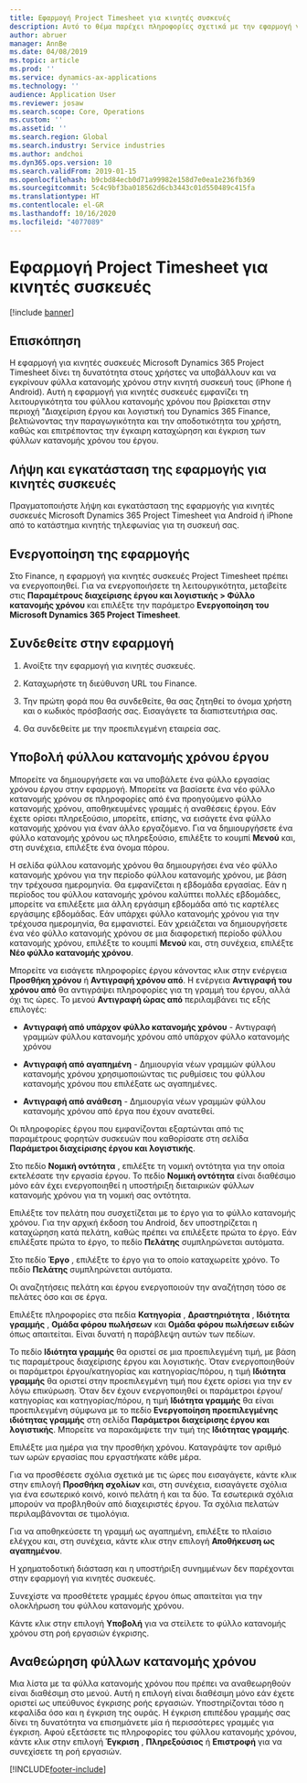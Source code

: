 ```yaml
---
title: Εφαρμογή Project Timesheet για κινητές συσκευές
description: Αυτό το θέμα παρέχει πληροφορίες σχετικά με την εφαρμογή για κινητές συσκευές Microsoft Dynamics 365 Project Timesheet. Η εφαρμογή για κινητές συσκευές Project Timesheet δίνει τη δυνατότητα στους χρήστες να υποβάλλουν και να εγκρίνουν φύλλα κατανομής χρόνου στην κινητή συσκευή τους.
author: abruer
manager: AnnBe
ms.date: 04/08/2019
ms.topic: article
ms.prod: ''
ms.service: dynamics-ax-applications
ms.technology: ''
audience: Application User
ms.reviewer: josaw
ms.search.scope: Core, Operations
ms.custom: ''
ms.assetid: ''
ms.search.region: Global
ms.search.industry: Service industries
ms.author: andchoi
ms.dyn365.ops.version: 10
ms.search.validFrom: 2019-01-15
ms.openlocfilehash: b9cbd84ecb0d71a99982e158d7e0ea1e236fb369
ms.sourcegitcommit: 5c4c9bf3ba018562d6cb3443c01d550489c415fa
ms.translationtype: HT
ms.contentlocale: el-GR
ms.lasthandoff: 10/16/2020
ms.locfileid: "4077089"
---
```

# <a name="project-timesheet-mobile-application"></a>Εφαρμογή Project Timesheet για κινητές συσκευές

[!include [banner](../includes/banner.md)]

## <a name="overview"></a>Επισκόπηση

Η εφαρμογή για κινητές συσκευές Microsoft Dynamics 365 Project Timesheet δίνει τη δυνατότητα στους χρήστες να υποβάλλουν και να εγκρίνουν φύλλα κατανομής χρόνου στην κινητή συσκευή τους (iPhone ή Android). Αυτή η εφαρμογή για κινητές συσκευές εμφανίζει τη λειτουργικότητα του φύλλου κατανομής χρόνου που βρίσκεται στην περιοχή "Διαχείριση έργου και λογιστική του Dynamics 365 Finance, βελτιώνοντας την παραγωγικότητα και την αποδοτικότητα του χρήστη, καθώς και επιτρέποντας την έγκαιρη καταχώρηση και έγκριση των φύλλων κατανομής χρόνου του έργου.

## <a name="download-and-install-the-mobile-app"></a>Λήψη και εγκατάσταση της εφαρμογής για κινητές συσκευές

Πραγματοποιήστε λήψη και εγκατάσταση της εφαρμογής για κινητές συσκευές Microsoft Dynamics 365 Project Timesheet για Android ή iPhone από το κατάστημα κινητής τηλεφωνίας για τη συσκευή σας.

## <a name="enable-the-app"></a>Ενεργοποίηση της εφαρμογής 

Στο Finance, η εφαρμογή για κινητές συσκευές Project Timesheet πρέπει να ενεργοποιηθεί. Για να ενεργοποιήσετε τη λειτουργικότητα, μεταβείτε στις **Παραμέτρους διαχείρισης έργου και λογιστικής \> Φύλλο κατανομής χρόνου** και επιλέξτε την παράμετρο **Ενεργοποίηση του Microsoft Dynamics 365 Project Timesheet**.

## <a name="sign-in-to-the-app"></a>Συνδεθείτε στην εφαρμογή

1.  Ανοίξτε την εφαρμογή για κινητές συσκευές.

2.  Καταχωρήστε τη διεύθυνση URL του Finance.

3.  Την πρώτη φορά που θα συνδεθείτε, θα σας ζητηθεί το όνομα χρήστη και ο κωδικός πρόσβασής σας. Εισαγάγετε τα διαπιστευτήρια σας.

4.  Θα συνδεθείτε με την προεπιλεγμένη εταιρεία σας.

## <a name="submit-a-project-timesheet"></a>Υποβολή φύλλου κατανομής χρόνου έργου

Μπορείτε να δημιουργήσετε και να υποβάλετε ένα φύλλο εργασίας χρόνου έργου στην εφαρμογή. Μπορείτε να βασίσετε ένα νέο φύλλο κατανομής χρόνου σε πληροφορίες από ένα προηγούμενο φύλλο κατανομής χρόνου, αποθηκευμένες γραμμές ή αναθέσεις έργου. Εάν έχετε ορίσει πληρεξούσιο, μπορείτε, επίσης, να εισάγετε ένα φύλλο κατανομής χρόνου για έναν άλλο εργαζόμενο. Για να δημιουργήσετε ένα φύλλο κατανομής χρόνου ως πληρεξούσιο, επιλέξτε το κουμπί **Μενού** και, στη συνέχεια, επιλέξτε ένα όνομα πόρου.

Η σελίδα φύλλου κατανομής χρόνου θα δημιουργήσει ένα νέο φύλλο κατανομής χρόνου για την περίοδο φύλλου κατανομής χρόνου, με βάση την τρέχουσα ημερομηνία. Θα εμφανίζεται η εβδομάδα εργασίας. Εάν η περίοδος του φύλλου κατανομής χρόνου καλύπτει πολλές εβδομάδες, μπορείτε να επιλέξετε μια άλλη εργάσιμη εβδομάδα από τις καρτέλες εργάσιμης εβδομάδας.
Εάν υπάρχει φύλλο κατανομής χρόνου για την τρέχουσα ημερομηνία, θα εμφανιστεί. Εάν χρειάζεται να δημιουργήσετε ένα νέο φύλλο κατανομής χρόνου σε μια διαφορετική περίοδο φύλλου κατανομής χρόνου, επιλέξτε το κουμπί **Μενού** και, στη συνέχεια, επιλέξτε **Νέο φύλλο κατανομής χρόνου**.

Μπορείτε να εισάγετε πληροφορίες έργου κάνοντας κλικ στην ενέργεια **Προσθήκη χρόνου** ή **Αντιγραφή χρόνου από**. Η ενέργεια **Αντιγραφή του χρόνου από** θα αντιγράψει πληροφορίες για τη γραμμή του έργου, αλλά όχι τις ώρες. Το μενού **Αντιγραφή ώρας από** περιλαμβάνει τις εξής επιλογές:

- **Αντιγραφή από υπάρχον φύλλο κατανομής χρόνου** - Αντιγραφή γραμμών φύλλου κατανομής χρόνου από υπάρχον φύλλο κατανομής χρόνου

- **Αντιγραφή από αγαπημένη** - Δημιουργία νέων γραμμών φύλλου κατανομής χρόνου χρησιμοποιώντας τις ρυθμίσεις του φύλλου κατανομής χρόνου που επιλέξατε ως αγαπημένες.

- **Αντιγραφή από ανάθεση** - Δημιουργία νέων γραμμών φύλλου κατανομής χρόνου από έργα που έχουν ανατεθεί.

Οι πληροφορίες έργου που εμφανίζονται εξαρτώνται από τις παραμέτρους φορητών συσκευών που καθορίσατε στη σελίδα **Παράμετροι διαχείρισης έργου και λογιστικής**.

Στο πεδίο **Νομική οντότητα** , επιλέξτε τη νομική οντότητα για την οποία εκτελέσατε την εργασία έργου. Το πεδίο **Νομική οντότητα** είναι διαθέσιμο μόνο εάν έχει ενεργοποιηθεί η υποστήριξη διεταιρικών φύλλων κατανομής χρόνου για τη νομική σας οντότητα.

Επιλέξτε τον πελάτη που συσχετίζεται με το έργο για το φύλλο κατανομής χρόνου. Για την αρχική έκδοση του Android, δεν υποστηρίζεται η καταχώρηση κατά πελάτη, καθώς πρέπει να επιλέξετε πρώτα το έργο. Εάν επιλέξατε πρώτα το έργο, το πεδίο **Πελάτης** συμπληρώνεται αυτόματα.

Στο πεδίο **Έργο** , επιλέξτε το έργο για το οποίο καταχωρείτε χρόνο. Το πεδίο **Πελάτης** συμπληρώνεται αυτόματα.

Οι αναζητήσεις πελάτη και έργου ενεργοποιούν την αναζήτηση τόσο σε πελάτες όσο και σε έργα.

Επιλέξτε πληροφορίες στα πεδία **Κατηγορία** , **Δραστηριότητα** , **Ιδιότητα γραμμής** , **Ομάδα φόρου πωλήσεων** και **Ομάδα φόρου πωλήσεων ειδών** όπως απαιτείται. Είναι δυνατή η παράβλεψη αυτών των πεδίων.

Το πεδίο **Ιδιότητα γραμμής** θα οριστεί σε μια προεπιλεγμένη τιμή, με βάση τις παραμέτρους διαχείρισης έργου και λογιστικής. Όταν ενεργοποιηθούν οι παράμετροι έργου/κατηγορίας και κατηγορίας/πόρου, η τιμή **Ιδιότητα γραμμής** θα οριστεί στην προεπιλεγμένη τιμή που έχετε ορίσει για την εν λόγω επικύρωση. Όταν δεν έχουν ενεργοποιηθεί οι παράμετροι έργου/κατηγορίας και κατηγορίας/πόρου, η τιμή **Ιδιότητα γραμμής** θα είναι προεπιλεγμένη σύμφωνα με το πεδίο **Ενεργοποίηση προεπιλεγμένης ιδιότητας γραμμής** στη σελίδα **Παράμετροι διαχείρισης έργου και λογιστικής**. Μπορείτε να παρακάμψετε την τιμή της **Ιδιότητας γραμμής**.

Επιλέξτε μια ημέρα για την προσθήκη χρόνου. Καταγράψτε τον αριθμό των ωρών εργασίας που εργαστήκατε κάθε μέρα.

Για να προσθέσετε σχόλια σχετικά με τις ώρες που εισαγάγετε, κάντε κλικ στην επιλογή **Προσθήκη σχολίων** και, στη συνέχεια, εισαγάγετε σχόλια για ένα εσωτερικό κοινό, κοινό πελάτη ή και τα δύο.
Τα εσωτερικά σχόλια μπορούν να προβληθούν από διαχειριστές έργου. Τα σχόλια πελατών περιλαμβάνονται σε τιμολόγια.

Για να αποθηκεύσετε τη γραμμή ως αγαπημένη, επιλέξτε το πλαίσιο ελέγχου και, στη συνέχεια, κάντε κλικ στην επιλογή **Αποθήκευση ως αγαπημένου**.

Η χρηματοδοτική διάσταση και η υποστήριξη συνημμένων δεν παρέχονται στην εφαρμογή για κινητές συσκευές.

Συνεχίστε να προσθέτετε γραμμές έργου όπως απαιτείται για την ολοκλήρωση του φύλλου κατανομής χρόνου.

Κάντε κλικ στην επιλογή **Υποβολή** για να στείλετε το φύλλο κατανομής χρόνου στη ροή εργασιών έγκρισης.

## <a name="review-timesheets"></a>Αναθεώρηση φύλλων κατανομής χρόνου

Μια λίστα με τα φύλλα κατανομής χρόνου που πρέπει να αναθεωρηθούν είναι διαθέσιμη στο μενού. Αυτή η επιλογή είναι διαθέσιμη μόνο εάν έχετε οριστεί ως υπεύθυνος έγκρισης ροής εργασιών. Υποστηρίζονται τόσο η κεφαλίδα όσο και η έγκριση της ουράς. Η έγκριση επιπέδου γραμμής σας δίνει τη δυνατότητα να επισημάνετε μία ή περισσότερες γραμμές για έγκριση. Αφού εξετάσετε τις πληροφορίες του φύλλου κατανομής χρόνου, κάντε κλικ στην επιλογή **Έγκριση** , **Πληρεξούσιος** ή **Επιστροφή** για να συνεχίσετε τη ροή εργασιών.


[!INCLUDE[footer-include](../includes/footer-banner.md)]
